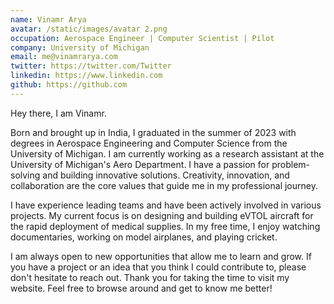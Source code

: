 ```yaml
---
name: Vinamr Arya
avatar: /static/images/avatar 2.png
occupation: Aerospace Engineer | Computer Scientist | Pilot
company: University of Michigan
email: me@vinamrarya.com
twitter: https://twitter.com/Twitter
linkedin: https://www.linkedin.com
github: https://github.com
---
```


Hey there, I am Vinamr.

Born and brought up in India, I graduated in the summer of 2023 with degrees in Aerospace Engineering and Computer Science from the University of Michigan. I am currently working as a research assistant at the University of Michigan's Aero Department. I have a passion for problem-solving and building innovative solutions. Creativity, innovation, and collaboration are the core values that guide me in my professional journey.

I have experience leading teams and have been actively involved in various projects. My current focus is on designing and building eVTOL aircraft for the rapid deployment of medical supplies. In my free time, I enjoy watching documentaries, working on model airplanes, and playing cricket.

I am always open to new opportunities that allow me to learn and grow. If you have a project or an idea that you think I could contribute to, please don't hesitate to reach out. Thank you for taking the time to visit my website. Feel free to browse around and get to know me better!
